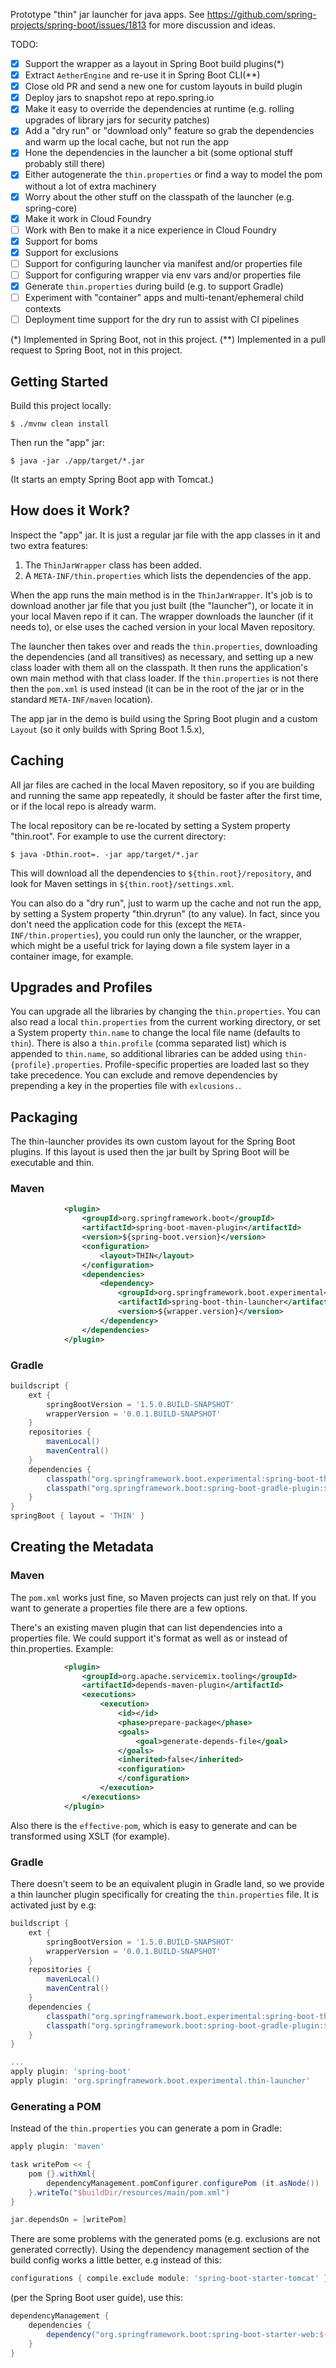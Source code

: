 Prototype "thin" jar launcher for java apps. See https://github.com/spring-projects/spring-boot/issues/1813 for more discussion and ideas.

TODO:

* [X] Support the wrapper as a layout in Spring Boot build plugins(*)
* [X] Extract `AetherEngine` and re-use it in Spring Boot CLI(**)
* [X] Close old PR and send a new one for custom layouts in build plugin
* [X] Deploy jars to snapshot repo at repo.spring.io
* [X] Make it easy to override the dependencies at runtime (e.g. rolling upgrades of library jars for security patches)
* [X] Add a "dry run" or "download only" feature so grab the dependencies and warm up the local cache, but not run the app
* [X] Hone the dependencies in the launcher a bit (some optional stuff probably still there)
* [X] Either autogenerate the `thin.properties` or find a way to model the pom without a lot of extra machinery
* [X] Worry about the other stuff on the classpath of the launcher (e.g. spring-core)
* [X] Make it work in Cloud Foundry
* [ ] Work with Ben to make it a nice experience in Cloud Foundry
* [X] Support for boms
* [X] Support for exclusions
* [ ] Support for configuring launcher via manifest and/or properties file
* [ ] Support for configuring wrapper via env vars  and/or properties file
* [X] Generate `thin.properties` during build (e.g. to support Gradle)
* [ ] Experiment with "container" apps and multi-tenant/ephemeral child contexts
* [ ] Deployment time support for the dry run to assist with CI pipelines

(*) Implemented in Spring Boot, not in this project.
(**) Implemented in a pull request to Spring Boot, not in this
project.

## Getting Started

Build this project locally:

```
$ ./mvnw clean install
```

Then run the "app" jar:

```
$ java -jar ./app/target/*.jar
```

(It starts an empty Spring Boot app with Tomcat.)

## How does it Work?

Inspect the "app" jar. It is just a regular jar file with the app
classes in it and two extra features:

1. The `ThinJarWrapper` class has been added.
2. A `META-INF/thin.properties` which lists the dependencies of the app.

When the app runs the main method is in the `ThinJarWrapper`. It's job
is to download another jar file that you just built (the "launcher"),
or locate it in your local Maven repo if it can. The wrapper downloads
the launcher (if it needs to), or else uses the cached version in your
local Maven repository.

The launcher then takes over and reads the `thin.properties`,
downloading the dependencies (and all transitives) as necessary, and
setting up a new class loader with them all on the classpath. It then
runs the application's own main method with that class loader.  If the
`thin.properties` is not there then the `pom.xml` is used instead (it
can be in the root of the jar or in the standard `META-INF/maven`
location).

The app jar in the demo is build using the Spring Boot plugin and a
custom `Layout` (so it only builds with Spring Boot 1.5.x),

## Caching

All jar files are cached in the local Maven repository, so if you are
building and running the same app repeatedly, it should be faster
after the first time, or if the local repo is already warm.

The local repository can be re-located by setting a System property "thin.root". For example to use the current directory:

```
$ java -Dthin.root=. -jar app/target/*.jar
```

This will download all the dependencies to `${thin.root}/repository`,
and look for Maven settings in `${thin.root}/settings.xml`.

You can also do a "dry run", just to warm up the cache and not run the
app, by setting a System property "thin.dryrun" (to any value). In
fact, since you don't need the application code for this (except the
`META-INF/thin.properties`), you could run only the launcher, or the
wrapper, which might be a useful trick for laying down a file system
layer in a container image, for example.


## Upgrades and Profiles

You can upgrade all the libraries by changing the
`thin.properties`. You can also read a local `thin.properties` from
the current working directory, or set a System property `thin.name` to
change the local file name (defaults to `thin`). There is also a
`thin.profile` (comma separated list) which is appended to
`thin.name`, so additional libraries can be added using
`thin-{profile}.properties`. Profile-specific properties are loaded
last so they take precedence. You can exclude and remove dependencies
by prepending a key in the properties file with `exlcusions.`.

## Packaging

The thin-launcher provides its own custom layout for the Spring Boot
plugins. If this layout is used then the jar built by Spring Boot will
be executable and thin.

### Maven

```xml
			<plugin>
				<groupId>org.springframework.boot</groupId>
				<artifactId>spring-boot-maven-plugin</artifactId>
				<version>${spring-boot.version}</version>
				<configuration>
					<layout>THIN</layout>
				</configuration>
				<dependencies>
					<dependency>
						<groupId>org.springframework.boot.experimental</groupId>
						<artifactId>spring-boot-thin-launcher</artifactId>
						<version>${wrapper.version}</version>
					</dependency>
				</dependencies>
			</plugin>
```

### Gradle

```groovy
buildscript {
	ext {
		springBootVersion = '1.5.0.BUILD-SNAPSHOT'
		wrapperVersion = '0.0.1.BUILD-SNAPSHOT'
	}
	repositories {
		mavenLocal()
		mavenCentral()
	}
	dependencies {
		classpath("org.springframework.boot.experimental:spring-boot-thin-gradle-plugin:${wrapperVersion}")
		classpath("org.springframework.boot:spring-boot-gradle-plugin:${springBootVersion}")
	}
}
springBoot { layout = 'THIN' }
```


## Creating the Metadata

### Maven

The `pom.xml` works just fine, so Maven projects can just rely on
that. If you want to generate a properties file there are a few
options.

There's an existing maven plugin that can list dependencies into a
properties file. We could support it's format as well as or instead of
thin.properties. Example:

```xml
			<plugin>
				<groupId>org.apache.servicemix.tooling</groupId>
				<artifactId>depends-maven-plugin</artifactId>
				<executions>
					<execution>
						<id></id>
						<phase>prepare-package</phase>
						<goals>
							<goal>generate-depends-file</goal>
						</goals>
						<inherited>false</inherited>
						<configuration>
						</configuration>
					</execution>
				</executions>
			</plugin>
```

Also there is the `effective-pom`, which is easy to generate and can be transformed using XSLT (for example).

### Gradle

There doesn't seem to be an equivalent plugin in Gradle land, so we provide a thin launcher plugin
specifically for creating the `thin.properties` file. It is activated just by  e.g:

```groovy
buildscript {
	ext {
		springBootVersion = '1.5.0.BUILD-SNAPSHOT'
		wrapperVersion = '0.0.1.BUILD-SNAPSHOT'
	}
	repositories {
		mavenLocal()
		mavenCentral()
	}
	dependencies {
		classpath("org.springframework.boot.experimental:spring-boot-thin-gradle-plugin:${wrapperVersion}")
		classpath("org.springframework.boot:spring-boot-gradle-plugin:${springBootVersion}")
	}
}

...
apply plugin: 'spring-boot'
apply plugin: 'org.springframework.boot.experimental.thin-launcher'
```

### Generating a POM

Instead of the `thin.properties` you can generate a pom in Gradle:

```groovy
apply plugin: 'maven'

task writePom << {
	pom {}.withXml{ 
		dependencyManagement.pomConfigurer.configurePom (it.asNode())
	}.writeTo("$buildDir/resources/main/pom.xml")
}

jar.dependsOn = [writePom]
```

There are some problems with the generated poms (e.g. exclusions are
not generated correctly). Using the dependency management section of
the build config works a little better, e.g instead of this:

```groovy
configurations { compile.exclude module: 'spring-boot-starter-tomcat' }
```

(per the Spring Boot user guide), use this:

```groovy
dependencyManagement {
	dependencies {
		dependency("org.springframework.boot:spring-boot-starter-web:${springBootVersion}") { exclude 'org.springframework.boot:spring-boot-starter-tomcat' }
	}
}
```
